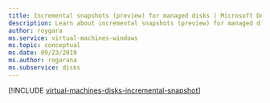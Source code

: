 ```yaml
---
title: Incremental snapshots (preview) for managed disks | Microsoft Docs
description: Learn about incremental snapshots (preview) for managed disks, including how to create them using PowerShell and ARM.
author: roygara
ms.service: virtual-machines-windows
ms.topic: conceptual
ms.date: 09/23/2019
ms.author: rogarana
ms.subservice: disks
---
```



[!INCLUDE [virtual-machines-disks-incremental-snapshot](../../../includes/virtual-machines-disks-incremental-snapshot.md)]